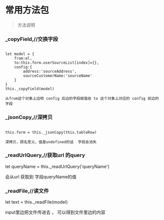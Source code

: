 <!--
 * @Date: 2019-10-17 19:10:13
 * @information: 最后更新时间
 -->
# 常用方法包

> 方法说明




### _copyField,//交换字段

```

let model = {
    from:el,
    to:this.form.userSourceList[index]={},
    config:{
        address:'sourceAddress',
        sourceCustomerName:'sourceName'
    }
}
this._copyField(model)

从from这个对象上边吧 config 后边的字段赋值给 to 这个对象上对应的 config 前边的字段

```

### _jsonCopy,//深拷贝

```

this.form = this._jsonCopy(this.tableRow)

深拷贝，顾名思义，值是undefined的话  字段会消失

```


### _readUrlQuery,//获取url 的query

let queryName = this._readUrlQuery('queryName')

会从url  获取到 字段queryName的值


### _readFile,//读文件

let text = this._readFile(model)

input里边把文件传进去 ， 可以得到文件里边的内容